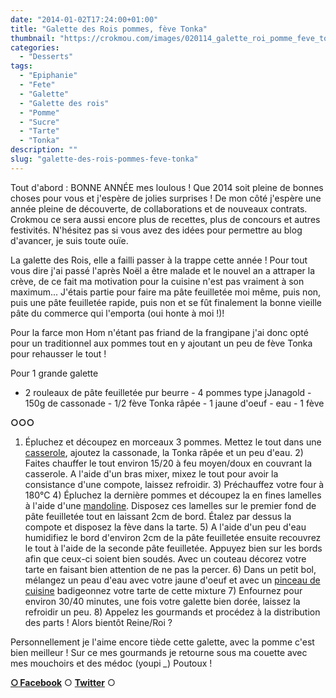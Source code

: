 ```yaml
---
date: "2014-01-02T17:24:00+01:00"
title: "Galette des Rois pommes, fève Tonka"
thumbnail: "https://crokmou.com/images/020114_galette_roi_pomme_feve_tonka_0001.jpg"
categories:
  - "Desserts"
tags:
  - "Epiphanie"
  - "Fete"
  - "Galette"
  - "Galette des rois"
  - "Pomme"
  - "Sucre"
  - "Tarte"
  - "Tonka"
description: ""
slug: "galette-des-rois-pommes-feve-tonka"
---
```


Tout d'abord : BONNE ANNÉE mes loulous ! Que 2014 soit pleine de bonnes choses pour vous et j'espère de jolies surprises ! De mon côté j'espère une année pleine de découverte, de collaborations et de nouveaux contrats. Crokmou ce sera aussi encore plus de recettes, plus de concours et autres festivités. N'hésitez pas si vous avez des idées pour permettre au blog d'avancer, je suis toute ouïe.

La galette des Rois, elle a failli passer à la trappe cette année ! Pour tout vous dire j'ai passé l'après Noël a être malade et le nouvel an a attraper la crève, de ce fait ma motivation pour la cuisine n'est pas vraiment à son maximum... J'étais partie pour faire ma pâte feuilletée moi même, puis non, puis une pâte feuilletée rapide, puis non et se fût finalement la bonne vieille pâte du commerce qui l'emporta (oui honte à moi !)!

Pour la farce mon Hom n'étant pas friand de la frangipane j'ai donc opté pour un traditionnel aux pommes tout en y ajoutant un peu de fève Tonka pour rehausser le tout !

Pour 1 grande galette

- 2 rouleaux de pâte feuilletée pur beurre - 4 pommes type jJanagold - 150g de cassonade - 1/2 fève Tonka râpée - 1 jaune d'oeuf - eau - 1 fève

**○○○**

1) Épluchez et découpez en morceaux 3 pommes. Mettez le tout dans une [casserole](http://www.rueducommerce.fr/m/pl/malid:115), ajoutez la cassonade, la Tonka râpée et un peu d'eau. 2) Faites chauffer le tout environ 15/20 à feu moyen/doux en couvrant la casserole. A l'aide d'un bras mixer, mixez le tout pour avoir la consistance d'une compote, laissez refroidir. 3) Préchauffez votre four à 180°C 4) Épluchez la dernière pommes et découpez la en fines lamelles à l'aide d'une [mandoline](http://www.rueducommerce.fr/m/pl/malid:5325288). Disposez ces lamelles sur le premier fond de pâte feuilletée tout en laissant 2cm de bord. Étalez par dessus la compote et disposez la fève dans la tarte. 5) A l'aide d'un peu d'eau humidifiez le bord d'environ 2cm de la pâte feuilletée ensuite recouvrez le tout à l'aide de la seconde pâte feuilletée. Appuyez bien sur les bords afin que ceux-ci soient bien soudés. Avec un couteau décorez votre tarte en faisant bien attention de ne pas la percer. 6) Dans un petit bol, mélangez un peau d'eau avec votre jaune d'oeuf et avec un [pinceau de cuisine](http://www.rueducommerce.fr/index/pinceau%20de%20cuisine) badigeonnez votre tarte de cette mixture 7) Enfournez pour environ 30/40 minutes, une fois votre galette bien dorée, laissez la refroidir un peu. 8) Appelez les gourmands et procédez à la distribution des parts ! Alors bientôt Reine/Roi ?

Personnellement je l'aime encore tiède cette galette, avec la pomme c'est bien meilleur ! Sur ce mes gourmands je retourne sous ma couette avec mes mouchoirs et des médoc (youpi *_*) Poutoux !

[**○<span style="font-size: xx-small; margin: 0px; outline: 0px; padding: 0px;"><span style="font-family: Arial, Helvetica, sans-serif; margin: 0px; outline: 0px; padding: 0px;"> </span></span>Facebook**](https://www.facebook.com/pages/CroKMou/148093255259077) ○ [**Twitter**](https://twitter.com/Crokmou) ○